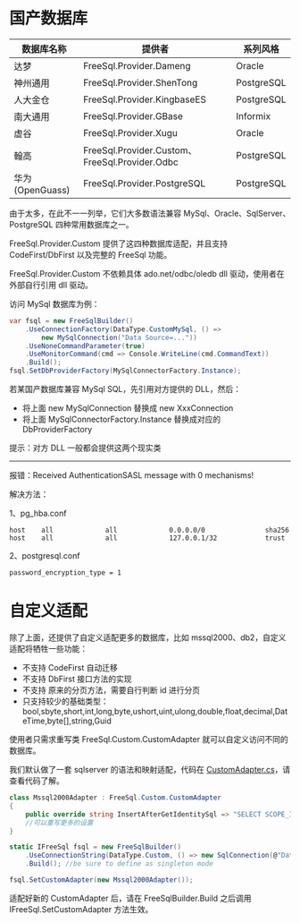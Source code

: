# 国产数据库

| 数据库名称 | 提供者 | 系列风格 |
| --- | --- | --- |
| 达梦 | FreeSql.Provider.Dameng | Oracle |
| 神州通用 | FreeSql.Provider.ShenTong | PostgreSQL |
| 人大金仓 | FreeSql.Provider.KingbaseES | PostgreSQL |
| 南大通用 | FreeSql.Provider.GBase | Informix |
| 虚谷 | FreeSql.Provider.Xugu | Oracle |
| 翰高 | FreeSql.Provider.Custom、FreeSql.Provider.Odbc | PostgreSQL |
| 华为(OpenGuass) | FreeSql.Provider.PostgreSQL | PostgreSQL |

由于太多，在此不一一列举，它们大多数语法兼容 MySql、Oracle、SqlServer、PostgreSQL 四种常用数据库之一。

FreeSql.Provider.Custom 提供了这四种数据库适配，并且支持 CodeFirst/DbFirst 以及完整的 FreeSql 功能。

FreeSql.Provider.Custom 不依赖具体 ado.net/odbc/oledb dll 驱动，使用者在外部自行引用 dll 驱动。

访问 MySql 数据库为例：

```csharp
var fsql = new FreeSqlBuilder()
    .UseConnectionFactory(DataType.CustomMySql, () => 
        new MySqlConnection("Data Source=..."))
    .UseNoneCommandParameter(true)
    .UseMonitorCommand(cmd => Console.WriteLine(cmd.CommandText))
    .Build();
fsql.SetDbProviderFactory(MySqlConnectorFactory.Instance);
```

若某国产数据库兼容 MySql SQL，先引用对方提供的 DLL，然后：

- 将上面 new MySqlConnection 替换成 new XxxConnection
- 将上面 MySqlConnectorFactory.Instance 替换成对应的 DbProviderFactory

提示：对方 DLL 一般都会提供这两个现实类

---

报错：Received AuthenticationSASL message with 0 mechanisms!

解决方法：

1、pg_hba.conf

```shell
host    all             all             0.0.0.0/0               sha256
host    all             all             127.0.0.1/32            trust
```

2、postgresql.conf

```shell
password_encryption_type = 1
```

# 自定义适配

除了上面，还提供了自定义适配更多的数据库，比如 mssql2000、db2，自定义适配将牺牲一些功能：

- 不支持 CodeFirst 自动迁移
- 不支持 DbFirst 接口方法的实现
- 不支持 原来的分页方法，需要自行判断 id 进行分页
- 只支持较少的基础类型：bool,sbyte,short,int,long,byte,ushort,uint,ulong,double,float,decimal,DateTime,byte[],string,Guid

使用者只需求重写类 FreeSql.Custom.CustomAdapter 就可以自定义访问不同的数据库。

我们默认做了一套 sqlserver 的语法和映射适配，代码在 [CustomAdapter.cs](https://github.com/2881099/FreeSql/blob/master/Providers/FreeSql.Provider.Custom/CustomAdapter.cs)，请查看代码了解。

```csharp
class Mssql2000Adapter : FreeSql.Custom.CustomAdapter
{
    public override string InsertAfterGetIdentitySql => "SELECT SCOPE_IDENTITY()";
    //可以重写更多的设置
}

static IFreeSql fsql = new FreeSqlBuilder()
    .UseConnectionString(DataType.Custom, () => new SqlConnection(@"Data Source=..."))
    .Build(); //be sure to define as singleton mode

fsql.SetCustomAdapter(new Mssql2000Adapter());
```

适配好新的 CustomAdapter 后，请在 FreeSqlBuilder.Build 之后调用 IFreeSql.SetCustomAdapter 方法生效。
